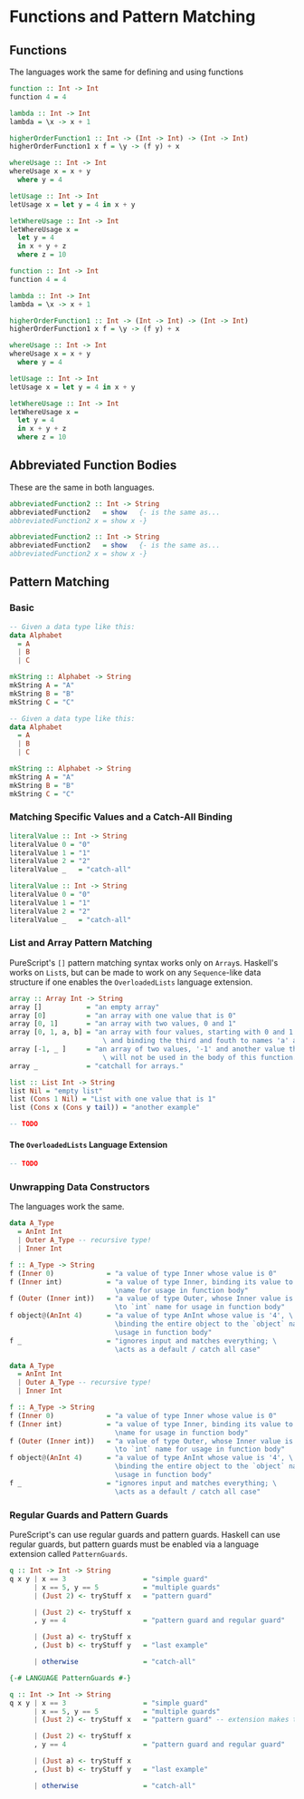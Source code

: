 # Functions and Pattern Matching

## Functions

The languages work the same for defining and using functions

```purescript
function :: Int -> Int
function 4 = 4

lambda :: Int -> Int
lambda = \x -> x + 1

higherOrderFunction1 :: Int -> (Int -> Int) -> (Int -> Int)
higherOrderFunction1 x f = \y -> (f y) + x

whereUsage :: Int -> Int
whereUsage x = x + y
  where y = 4

letUsage :: Int -> Int
letUsage x = let y = 4 in x + y

letWhereUsage :: Int -> Int
letWhereUsage x =
  let y = 4
  in x + y + z
  where z = 10
```

```haskell
function :: Int -> Int
function 4 = 4

lambda :: Int -> Int
lambda = \x -> x + 1

higherOrderFunction1 :: Int -> (Int -> Int) -> (Int -> Int)
higherOrderFunction1 x f = \y -> (f y) + x

whereUsage :: Int -> Int
whereUsage x = x + y
  where y = 4

letUsage :: Int -> Int
letUsage x = let y = 4 in x + y

letWhereUsage :: Int -> Int
letWhereUsage x =
  let y = 4
  in x + y + z
  where z = 10
```

## Abbreviated Function Bodies

These are the same in both languages.

```purescript
abbreviatedFunction2 :: Int -> String
abbreviatedFunction2   = show   {- is the same as...
abbreviatedFunction2 x = show x -}
```

```haskell
abbreviatedFunction2 :: Int -> String
abbreviatedFunction2   = show   {- is the same as...
abbreviatedFunction2 x = show x -}
```

## Pattern Matching

### Basic

```purescript
-- Given a data type like this:
data Alphabet
  = A
  | B
  | C

mkString :: Alphabet -> String
mkString A = "A"
mkString B = "B"
mkString C = "C"
```

```haskell
-- Given a data type like this:
data Alphabet
  = A
  | B
  | C

mkString :: Alphabet -> String
mkString A = "A"
mkString B = "B"
mkString C = "C"
```

### Matching Specific Values and a Catch-All Binding

```purescript
literalValue :: Int -> String
literalValue 0 = "0"
literalValue 1 = "1"
literalValue 2 = "2"
literalValue _   = "catch-all"
```

```haskell
literalValue :: Int -> String
literalValue 0 = "0"
literalValue 1 = "1"
literalValue 2 = "2"
literalValue _   = "catch-all"
```

### List and Array Pattern Matching

PureScript's `[]` pattern matching syntax works only on `Array`s. Haskell's works on `List`s, but can be made to work on any `Sequence`-like data structure if one enables the `OverloadedLists` language extension.

```purescript
array :: Array Int -> String
array []           = "an empty array"
array [0]          = "an array with one value that is 0"
array [0, 1]       = "an array with two values, 0 and 1"
array [0, 1, a, b] = "an array with four values, starting with 0 and 1 \
                       \ and binding the third and fouth to names 'a' and 'b'"
array [-1, _ ]     = "an array of two values, '-1' and another value that \
                       \ will not be used in the body of this function."
array _            = "catchall for arrays."

list :: List Int -> String
list Nil = "empty list"
list (Cons 1 Nil) = "List with one value that is 1"
list (Cons x (Cons y tail)) = "another example"
```

```haskell
-- TODO
```

#### The `OverloadedLists` Language Extension

```haskell
-- TODO
```

### Unwrapping Data Constructors

The languages work the same.

```purescript
data A_Type
  = AnInt Int
  | Outer A_Type -- recursive type!
  | Inner Int

f :: A_Type -> String
f (Inner 0)             = "a value of type Inner whose value is 0"
f (Inner int)           = "a value of type Inner, binding its value to 'int' \
                          \name for usage in function body"
f (Outer (Inner int))   = "a value of type Outer, whose Inner value is bound \
                          \to `int` name for usage in function body"
f object@(AnInt 4)      = "a value of type AnInt whose value is '4', \
                          \binding the entire object to the `object` name for \
                          \usage in function body"
f _                     = "ignores input and matches everything; \
                          \acts as a default / catch all case"
```

```haskell
data A_Type
  = AnInt Int
  | Outer A_Type -- recursive type!
  | Inner Int

f :: A_Type -> String
f (Inner 0)             = "a value of type Inner whose value is 0"
f (Inner int)           = "a value of type Inner, binding its value to 'int' \
                          \name for usage in function body"
f (Outer (Inner int))   = "a value of type Outer, whose Inner value is bound \
                          \to `int` name for usage in function body"
f object@(AnInt 4)      = "a value of type AnInt whose value is '4', \
                          \binding the entire object to the `object` name for \
                          \usage in function body"
f _                     = "ignores input and matches everything; \
                          \acts as a default / catch all case"
```

### Regular Guards and Pattern Guards

PureScript's can use regular guards and pattern guards. Haskell can use regular guards, but pattern guards must be enabled via a language extension called `PatternGuards`.

```purescript
q :: Int -> Int -> String
q x y | x == 3                   = "simple guard"
      | x == 5, y == 5           = "multiple guards"
      | (Just 2) <- tryStuff x   = "pattern guard"

      | (Just 2) <- tryStuff x
      , y == 4                   = "pattern guard and regular guard"

      | (Just a) <- tryStuff x
      , (Just b) <- tryStuff y   = "last example"

      | otherwise                = "catch-all"
```

```haskell
{-# LANGUAGE PatternGuards #-}

q :: Int -> Int -> String
q x y | x == 3                   = "simple guard"
      | x == 5, y == 5           = "multiple guards"
      | (Just 2) <- tryStuff x   = "pattern guard" -- extension makes this work

      | (Just 2) <- tryStuff x
      , y == 4                   = "pattern guard and regular guard"

      | (Just a) <- tryStuff x
      , (Just b) <- tryStuff y   = "last example"

      | otherwise                = "catch-all"
```
